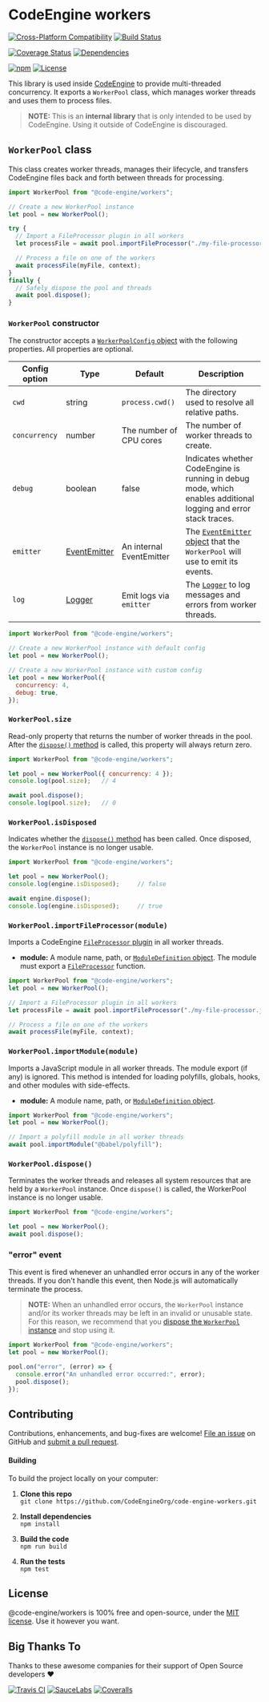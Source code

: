 CodeEngine workers
======================================

[![Cross-Platform Compatibility](https://engine.codes/img/badges/os-badges.svg)](https://travis-ci.com/CodeEngineOrg/code-engine-workers)
[![Build Status](https://api.travis-ci.com/CodeEngineOrg/code-engine-workers.svg?branch=master)](https://travis-ci.com/CodeEngineOrg/code-engine-workers)

[![Coverage Status](https://coveralls.io/repos/github/CodeEngineOrg/code-engine-workers/badge.svg?branch=master)](https://coveralls.io/github/CodeEngineOrg/code-engine-workers)
[![Dependencies](https://david-dm.org/CodeEngineOrg/code-engine-workers.svg)](https://david-dm.org/CodeEngineOrg/code-engine-workers)

[![npm](https://img.shields.io/npm/v/@code-engine/workers.svg)](https://www.npmjs.com/package/@code-engine/workers)
[![License](https://img.shields.io/npm/l/@code-engine/workers.svg)](LICENSE)



This library is used inside [CodeEngine](https://engine.codes/) to provide multi-threaded concurrency. It exports a `WorkerPool` class, which manages worker threads and uses them to process files.

> **NOTE:** This is an **internal library** that is only intended to be used by CodeEngine. Using it outside of CodeEngine is discouraged.



`WorkerPool` class
-------------------------------
This class creates worker threads, manages their lifecycle, and transfers CodeEngine files back and forth between threads for processing.

```javascript
import WorkerPool from "@code-engine/workers";

// Create a new WorkerPool instance
let pool = new WorkerPool();

try {
  // Import a FileProcessor plugin in all workers
  let processFile = await pool.importFileProcessor("./my-file-processor.js");

  // Process a file on one of the workers
  await processFile(myFile, context);
}
finally {
  // Safely dispose the pool and threads
  await pool.dispose();
}
```


### `WorkerPool` constructor
The constructor accepts a [`WorkerPoolConfig` object](src/main-thread/config.ts) with the following properties.  All properties are optional.

|Config option |Type      |Default         |Description
|--------------|----------|----------------|-------------------------------------------------------------------------
|`cwd`         |string    |`process.cwd()` |The directory used to resolve all relative paths.
|`concurrency` |number    |The number of CPU cores |The number of worker threads to create.
|`debug`       |boolean   |false           |Indicates whether CodeEngine is running in debug mode, which enables additional logging and error stack traces.
|`emitter`     |[EventEmitter](https://nodejs.org/api/events.html#events_class_eventemitter)|An internal EventEmitter|The [`EventEmitter` object](https://nodejs.org/api/events.html#events_class_eventemitter) that the `WorkerPool` will use to emit its events.
|`log`         |[Logger](https://github.com/CodeEngineOrg/code-engine-types/blob/master/src/logger.d.ts) |Emit logs via `emitter`|The [`Logger`](https://github.com/CodeEngineOrg/code-engine-types/blob/master/src/logger.d.ts) to log messages and errors from worker threads.

```javascript
import WorkerPool from "@code-engine/workers";

// Create a new WorkerPool instance with default config
let pool = new WorkerPool();

// Create a new WorkerPool instance with custom config
let pool = new WorkerPool({
  concurrency: 4,
  debug: true,
});
```


### `WorkerPool.size`
Read-only property that returns the number of worker threads in the pool. After the [`dispose()` method](#workerpooldispose) is called, this property will always return zero.

```javascript
import WorkerPool from "@code-engine/workers";

let pool = new WorkerPool({ concurrency: 4 });
console.log(pool.size);   // 4

await pool.dispose();
console.log(pool.size);   // 0
```


### `WorkerPool.isDisposed`
Indicates whether the [`dispose()` method](#workerpooldispose) has been called. Once disposed, the `WorkerPool` instance is no longer usable.

```javascript
import WorkerPool from "@code-engine/workers";

let pool = new WorkerPool();
console.log(engine.isDisposed);     // false

await engine.dispose();
console.log(engine.isDisposed);     // true
```


### `WorkerPool.importFileProcessor(module)`
Imports a CodeEngine [`FileProcessor` plugin](https://github.com/CodeEngineOrg/code-engine-types#types) in all worker threads.

- **module:** A module name, path, or [`ModuleDefinition` object](https://github.com/CodeEngineOrg/code-engine-types#types). The module must export a [`FileProcessor`](https://github.com/CodeEngineOrg/code-engine-types#types) function.

```javascript
import WorkerPool from "@code-engine/workers";
let pool = new WorkerPool();

// Import a FileProcessor plugin in all workers
let processFile = await pool.importFileProcessor("./my-file-processor.js");

// Process a file on one of the workers
await processFile(myFile, context);
```


### `WorkerPool.importModule(module)`
Imports a JavaScript module in all worker threads. The module export (if any) is ignored. This method is intended for loading polyfills, globals, hooks, and other modules with side-effects.

- **module:** A module name, path, or [`ModuleDefinition` object](https://github.com/CodeEngineOrg/code-engine-types#types).

```javascript
import WorkerPool from "@code-engine/workers";
let pool = new WorkerPool();

// Import a polyfill module in all worker threads
await pool.importModule("@babel/polyfill");
```


### `WorkerPool.dispose()`
Terminates the worker threads and releases all system resources that are held by a `WorkerPool` instance. Once `dispose()` is called, the WorkerPool instance is no longer usable.

```javascript
import WorkerPool from "@code-engine/workers";

let pool = new WorkerPool();
await pool.dispose();
```


### "error" event
This event is fired whenever an unhandled error occurs in any of the worker threads. If you don't handle this event, then Node.js will automatically terminate the process.

> **NOTE:** When an unhandled error occurs, the `WorkerPool` instance and/or its worker threads may be left in an invalid or unusable state. For this reason, we recommend that you [dispose the `WorkerPool` instance](#workerpooldispose) and stop using it.

```javascript
import WorkerPool from "@code-engine/workers";
let pool = new WorkerPool();

pool.on("error", (error) => {
  console.error("An unhandled error occurred:", error);
  pool.dispose();
});
```



Contributing
--------------------------
Contributions, enhancements, and bug-fixes are welcome!  [File an issue](https://github.com/CodeEngineOrg/code-engine-workers/issues) on GitHub and [submit a pull request](https://github.com/CodeEngineOrg/code-engine-workers/pulls).

#### Building
To build the project locally on your computer:

1. __Clone this repo__<br>
`git clone https://github.com/CodeEngineOrg/code-engine-workers.git`

2. __Install dependencies__<br>
`npm install`

3. __Build the code__<br>
`npm run build`

4. __Run the tests__<br>
`npm test`



License
--------------------------
@code-engine/workers is 100% free and open-source, under the [MIT license](LICENSE). Use it however you want.



Big Thanks To
--------------------------
Thanks to these awesome companies for their support of Open Source developers ❤

[![Travis CI](https://engine.codes/img/badges/travis-ci.svg)](https://travis-ci.com)
[![SauceLabs](https://engine.codes/img/badges/sauce-labs.svg)](https://saucelabs.com)
[![Coveralls](https://engine.codes/img/badges/coveralls.svg)](https://coveralls.io)

